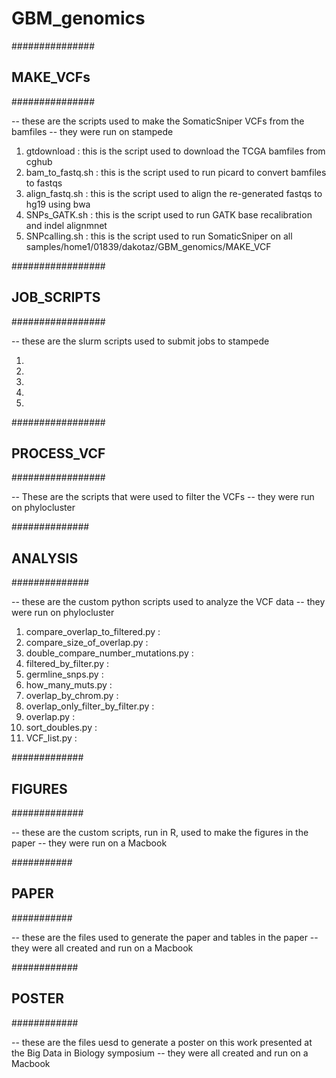 GBM_genomics
============

###############
## MAKE_VCFs ##
###############

-- these are the scripts used to make the SomaticSniper VCFs from the bamfiles
-- they were run on stampede

1. gtdownload : this is the script used to download the TCGA bamfiles from cghub
2. bam_to_fastq.sh : this is the script used to run picard to convert bamfiles to fastqs
3. align_fastq.sh : this is the script used to align the re-generated fastqs to hg19 using bwa
4. SNPs_GATK.sh : this is the script used to run GATK base recalibration and indel alignmnet
5. SNPcalling.sh : this is the script used to run SomaticSniper on all samples/home1/01839/dakotaz/GBM_genomics/MAKE_VCF

#################
## JOB_SCRIPTS ##
#################

-- these are the slurm scripts used to submit jobs to stampede

1. 
2. 
3. 
4. 
5. 

#################
## PROCESS_VCF ##
#################

-- These are the scripts that were used to filter the VCFs
-- they were run on phylocluster

##############
## ANALYSIS ##
##############
        
-- these are the custom python scripts used to analyze the VCF data
-- they were run on phylocluster

1. compare_overlap_to_filtered.py : 
2. compare_size_of_overlap.py :
3. double_compare_number_mutations.py : 
4. filtered_by_filter.py : 
5. germline_snps.py : 
6. how_many_muts.py : 
7. overlap_by_chrom.py : 
8. overlap_only_filter_by_filter.py : 
9. overlap.py : 
10. sort_doubles.py : 
11. VCF_list.py : 

#############
## FIGURES ##
#############

-- these are the custom scripts, run in R, used to make the figures in the paper
-- they were run on a Macbook

###########
## PAPER ##
###########

-- these are the files used to generate the paper and tables in the paper
-- they were all created and run on a Macbook

############
## POSTER ##
############

-- these are the files uesd to generate a poster on this work presented at the Big Data in Biology symposium
-- they were all created and run on a Macbook

